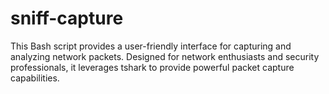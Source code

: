 # sniff-capture
This Bash script provides a user-friendly interface for capturing and analyzing network packets. Designed for network enthusiasts and security professionals, it leverages tshark to provide powerful packet capture capabilities.
